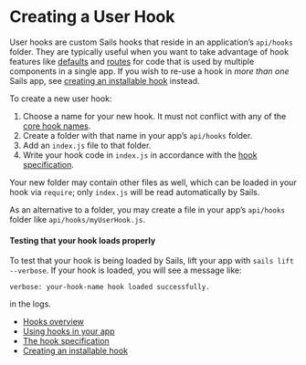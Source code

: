 # Creating a User Hook

User hooks are custom Sails hooks that reside in an application&rsquo;s `api/hooks` folder.  They are typically useful when you want to take advantage of hook features like [defaults](/#/documentation/concepts/extending-sails/Hooks/hookspec/defaults.html) and [routes](/#/documentation/concepts/extending-sails/Hooks/hookspec/routes.html) for code that is used by multiple components in a single app.  If you wish to re-use a hook in *more than one* Sails app, see [creating an installable hook](/#/documentation/concepts/extending-sails/Hooks/installablehooks.html) instead.

To create a new user hook:

1. Choose a name for your new hook.  It must not conflict with any of the [core hook names](https://github.com/balderdashy/sails/blob/master/lib/app/configuration/default-hooks.js).
2. Create a folder with that name in your app&rsquo;s `api/hooks` folder.
3. Add an `index.js` file to that folder.
4. Write your hook code in `index.js` in accordance with the [hook specification](/#/documentation/concepts/extending-sails/Hooks/hookspec).

Your new folder may contain other files as well, which can be loaded in your hook via `require`; only `index.js` will be read automatically by Sails.

As an alternative to a folder, you may create a file in your app&rsquo;s `api/hooks` folder like `api/hooks/myUserHook.js`.

#### Testing that your hook loads properly

To test that your hook is being loaded by Sails, lift your app with `sails lift --verbose`.  If your hook is loaded, you will see a message like:

`verbose: your-hook-name hook loaded successfully.`

in the logs.

* [Hooks overview](#/documentation/concepts/extending-sails/Hooks)
* [Using hooks in your app](#/documentation/concepts/extending-sails/Hooks/usinghooks.html)
* [The hook specification](#/documentation/concepts/extending-sails/Hooks/hookspec)
* [Creating an installable hook](#/documentation/concepts/extending-sails/Hooks/installablehooks.html)

<docmeta name="uniqueID" value="Hooks75000">
<docmeta name="displayName" value="User Hooks">
<docmeta name="stabilityIndex" value="3">
